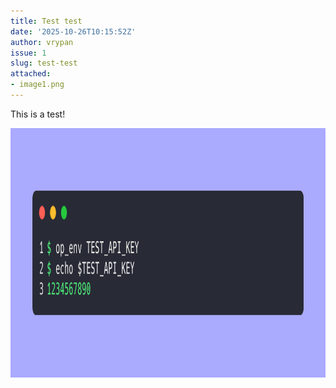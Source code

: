 ```yaml
---
title: Test test
date: '2025-10-26T10:15:52Z'
author: vrypan
issue: 1
slug: test-test
attached:
- image1.png
---
```


This is a test!

<img width="1150" height="399" alt="Image" src="image1.png" />